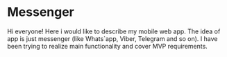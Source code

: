 # Messenger

Hi everyone!
Here i would like to describe my mobile web app. 
The idea of app is just messenger (like Whats`app, Viber, Telegram and so on). 
I have been trying to realize main functionality and cover MVP requirements.
